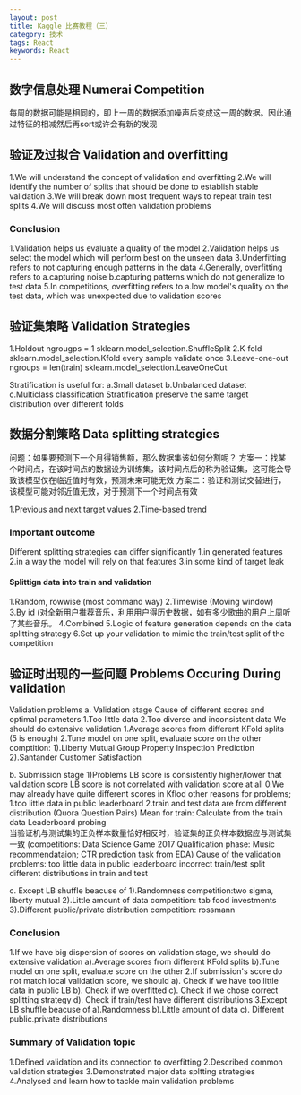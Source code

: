 ```yaml
---
layout: post
title: Kaggle 比赛教程（三）
category: 技术
tags: React
keywords: React
---
```


## 数字信息处理 Numerai Competition
每周的数据可能是相同的，即上一周的数据添加噪声后变成这一周的数据。因此通过特征的相减然后再sort或许会有新的发现

## 验证及过拟合 Validation and overfitting

1.We will understand the concept of validation and overfitting
2.We will identify the number of splits that should be done to establish stable validation
3.We will break down most frequent ways to repeat train test splits
4.We will discuss most often validation problems

### Conclusion
1.Validation helps us evaluate a quality of the model
2.Validation helps us select the model which will perform best on the unseen data
3.Underfitting refers to not capturing enough patterns in the data
4.Generally, overfitting refers to 
  a.capturing noise
  b.capturing patterns which do not generalize to test data
5.In competitions, overfitting refers to 
  a.low model's quality on the test data, which was unexpected due to validation scores
   
## 验证集策略 Validation Strategies
1.Holdout
ngrougps = 1
sklearn.model_selection.ShuffleSplit
2.K-fold  
sklearn.model_selection.Kfold   every sample validate once
3.Leave-one-out
ngroups = len(train)
sklearn.model_selection.LeaveOneOut

Stratification is useful for:
a.Small dataset
b.Unbalanced dataset
c.Multiclass classification
Stratification preserve the same target distribution over different folds


## 数据分割策略 Data splitting strategies
问题：如果要预测下一个月得销售额，那么数据集该如何分割呢？
方案一：找某个时间点，在该时间点的数据设为训练集，该时间点后的称为验证集，这可能会导致该模型仅在临近值时有效，预测未来可能无效
方案二：验证和测试交替进行， 该模型可能对邻近值无效，对于预测下一个时间点有效

1.Previous and next target values
2.Time-based trend

### Important outcome
Different splitting strategies can differ significantly
1.in generated features
2.in a way the model will rely on that features
3.in some kind of target leak

#### Splittign data into train and validation
1.Random, rowwise (most command way)
2.Timewise   (Moving window)
3.By id  (对全新用户推荐音乐，利用用户得历史数据，如有多少歌曲的用户上周听了某些音乐。
4.Combined
5.Logic of feature generation depends on the data splitting strategy
6.Set up your validation to mimic the train/test split of the competition


## 验证时出现的一些问题 Problems Occuring During validation
Validation problems
a. Validation stage
Cause of different scores and optimal parameters
1.Too little data
2.Too diverse and inconsistent data
We should do extensive validation
1.Average scores from different KFold splits (5 is enough)
2.Tune model on one split, evaluate score on the other
comptition:
1).Liberty Mutual Group
Property Inspection Prediction
2).Santander Customer Satisfaction

b. Submission stage
1)Problems
LB score is consistently higher/lower that validation score
LB score is not correlated with validation score at all
0.We may already have quite different scores in Kflod other reasons for problems;
1.too little data in public leaderboard
2.train and test data are from different distribution (Quora Question Pairs)
	Mean for train: Calculate from the train data
	Leaderboard probing  
	当验证机与测试集的正负样本数量恰好相反时，验证集的正负样本数据应与测试集一致
	(competitions: Data Science Game 2017 Qualification phase: Music recommendataion; CTR prediction task from EDA)
Cause of the validation problems:
	too little data in public leaderboard
	incorrect train/test split
	different distributions in train and test

c. Except LB shuffle beacuse of 
1).Randomness 
competition:two sigma, liberty mutual
2).Little amount of data
competition: tab food investments
3).Different public/private distribution
competition: rossmann

### Conclusion
1.If we have big dispersion of scores on validation stage, we should do extensive validation
a).Average scores from different KFold splits
b).Tune model on one split, evaluate score on the other
2.If submission's score do not match local validation score, we should 
a). Check if we have too little data in public LB
b). Check if we overfitted 
c). Check if we chose correct splitting strategy
d). Check if train/test have different distributions
3.Except LB shuffle beacuse of
a).Randomness
b).Little amount of data
c). Different public.private distributions

### Summary of Validation topic
1.Defined validation and its connection to overfitting
2.Described common validation strategies
3.Demonstrated major data spltting strategies
4.Analysed and learn how to tackle main validation problems



















